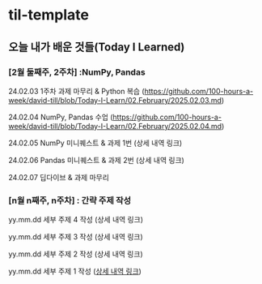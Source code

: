 # til-template

## 오늘 내가 배운 것들(Today I Learned)

### [2월 둘째주, 2주차] :NumPy, Pandas

24.02.03 1주차 과제 마무리 & Python 복습 (https://github.com/100-hours-a-week/david-till/blob/Today-I-Learn/02.February/2025.02.03.md)

24.02.04 NumPy, Pandas 수업 (https://github.com/100-hours-a-week/david-till/blob/Today-I-Learn/02.February/2025.02.04.md)

24.02.05 NumPy 미니퀘스트 & 과제 1번 (상세 내역 링크)

24.02.06 Pandas 미니퀘스트 & 과제 2번 (상세 내역 링크)

24.02.07 딥다이브 & 과제 마무리 

### [n월 n째주, n주차] : 간략 주제 작성 

yy.mm.dd 세부 주제 4 작성 (상세 내역 링크)

yy.mm.dd 세부 주제 3 작성 (상세 내역 링크)

yy.mm.dd 세부 주제 2 작성 (상세 내역 링크)

yy.mm.dd 세부 주제 1 작성 ([상세 내역 링크](https://github.com/kakao-cloud-edu-5/til-template/blob/main/Jan/yyyy-mm-dd))
